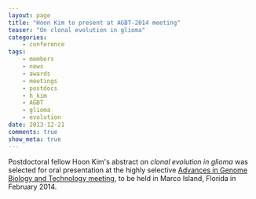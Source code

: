 ```yaml
---
layout: page
title: "Hoon Kim to present at AGBT-2014 meeting"
teaser: "On clonal evolution in glioma"
categories:
    - conference
tags:
    - members
    - news
    - awards
    - meetings
    - postdocs
    - h_kim
    - AGBT
    - glioma
    - evolution
date: 2013-12-21
comments: true
show_meta: true
---
```

Postdoctoral fellow Hoon Kim's abstract on *clonal evolution in glioma* was selected for oral presentation at the highly selective [Advances in Genome Biology and Technology meeting](http://www.agbt.org), to be held in Marco Island, Florida in February 2014.
